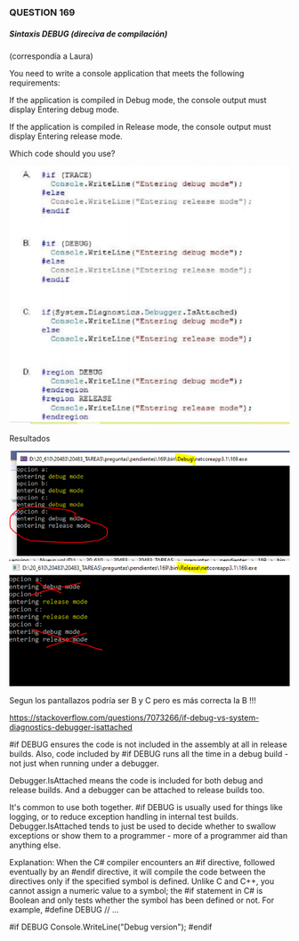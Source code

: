 ### QUESTION 169 

##### Sintaxis DEBUG (direciva de compilación)
(correspondía a Laura)

You need to write a console application that meets the following requirements:

If the application is compiled in Debug mode, the console output must display Entering debug mode.

If the application is compiled in Release mode, the console output must display Entering release mode.

Which code should you use?

![alt text](answer.PNG "answer")


Resultados

![alt text](debug.PNG "debug")
![alt text](release.PNG "release")



Segun los pantallazos podría ser B y C 
pero es más correcta la B  !!!



https://stackoverflow.com/questions/7073266/if-debug-vs-system-diagnostics-debugger-isattached

#if DEBUG ensures the code is not included in the assembly at all in release builds. Also, code included by #if DEBUG runs all the time in a debug build - not just when running under a debugger.

Debugger.IsAttached means the code is included for both debug and release builds. And a debugger can be attached to release builds too.

It's common to use both together. #if DEBUG is usually used for things like logging, or to reduce exception handling in internal test builds. Debugger.IsAttached tends to just be used to decide whether to swallow exceptions or show them to a programmer - more of a programmer aid than anything else.



Explanation:
When the C# compiler encounters an #if directive, followed eventually by an #endif directive, it will compile the
code between the directives only if the specified symbol is defined. Unlike C and C++, you cannot assign a
numeric value to a symbol; the #if statement in C# is Boolean and only tests whether the symbol has been
defined or not. For example,
#define DEBUG
// ...

#if DEBUG
Console.WriteLine("Debug version");
#endif
